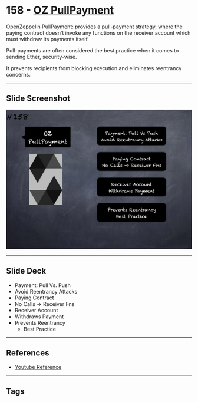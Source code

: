 # 158 - [OZ PullPayment](OZ%20PullPayment.md)
OpenZeppelin PullPayment: provides a pull-payment strategy, where the paying contract doesn’t invoke any functions on the receiver account which must withdraw its payments itself. 

Pull-payments are often considered the best practice when it comes to sending Ether, security-wise. 

It prevents recipients from blocking execution and eliminates reentrancy concerns.
___
## Slide Screenshot
![158.png](../images/solidity201/158.png)
___
## Slide Deck
- Payment: Pull Vs. Push
- Avoid Reentrancy Attacks
- Paying Contract
- No Calls -> Receiver Fns
- Receiver Account
- Withdraws Payment
- Prevents Reentrancy
	- Best Practice
___
## References
- [Youtube Reference](https://youtu.be/C0zBhTgppLQ?t=2093)
___
## Tags